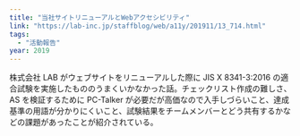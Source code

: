 ```yaml
---
title: "当社サイトリニューアルとWebアクセシビリティ"
link: "https://lab-inc.jp/staffblog/web/a11y/201911/13_714.html"
tags:
  - "活動報告"
year: 2019
---
```


株式会社 LAB がウェブサイトをリニューアルした際に JIS X 8341-3:2016 の適合試験を実施したもののうまくいかなかった話。チェックリスト作成の難しさ、AS を検証するために PC-Talker が必要だが高価なので入手しづらいこと、達成基準の用語が分かりにくいこと、試験結果をチームメンバーとどう共有するかなどの課題があったことが紹介されている。
